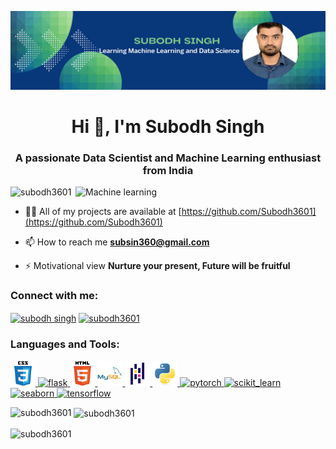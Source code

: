 ![logo](https://github.com/Subodh3601/Subodh3601/blob/main/AI%20is%20the%20FUTURE%20(2).png)
<h1 align="center">Hi 👋, I'm Subodh Singh</h1>
<h3 align="center">A passionate Data Scientist and Machine Learning enthusiast from India</h3>
<img align="right" alt="Machine learning" width="400" src="https://cdn.rentechdigital.com/common_files/blogs/machine-learning-swipecart-blog-img-01-31-08-2022.gif">
<p align="left"> <img src="https://komarev.com/ghpvc/?username=subodh3601&label=Profile%20views&color=0e75b6&style=flat" alt="subodh3601" /> </p>

- 👨‍💻 All of my projects are available at [https://github.com/Subodh3601](https://github.com/Subodh3601)

- 📫 How to reach me **subsin360@gmail.com**

- ⚡ Motivational view **Nurture your present, Future will be fruitful**

<h3 align="left">Connect with me:</h3>
<p align="left">
<a href="https://linkedin.com/in/subodh singh" target="blank"><img align="center" src="https://raw.githubusercontent.com/rahuldkjain/github-profile-readme-generator/master/src/images/icons/Social/linked-in-alt.svg" alt="subodh singh" height="30" width="40" /></a>
<a href="https://kaggle.com/subodh3601" target="blank"><img align="center" src="https://raw.githubusercontent.com/rahuldkjain/github-profile-readme-generator/master/src/images/icons/Social/kaggle.svg" alt="subodh3601" height="30" width="40" /></a>
</p>

<h3 align="left">Languages and Tools:</h3>
<p align="left"> <a href="https://www.w3schools.com/css/" target="_blank" rel="noreferrer"> <img src="https://raw.githubusercontent.com/devicons/devicon/master/icons/css3/css3-original-wordmark.svg" alt="css3" width="40" height="40"/> </a> <a href="https://flask.palletsprojects.com/" target="_blank" rel="noreferrer"> <img src="https://www.vectorlogo.zone/logos/pocoo_flask/pocoo_flask-icon.svg" alt="flask" width="40" height="40"/> </a> <a href="https://www.w3.org/html/" target="_blank" rel="noreferrer"> <img src="https://raw.githubusercontent.com/devicons/devicon/master/icons/html5/html5-original-wordmark.svg" alt="html5" width="40" height="40"/> </a> <a href="https://www.mysql.com/" target="_blank" rel="noreferrer"> <img src="https://raw.githubusercontent.com/devicons/devicon/master/icons/mysql/mysql-original-wordmark.svg" alt="mysql" width="40" height="40"/> </a> <a href="https://pandas.pydata.org/" target="_blank" rel="noreferrer"> <img src="https://raw.githubusercontent.com/devicons/devicon/2ae2a900d2f041da66e950e4d48052658d850630/icons/pandas/pandas-original.svg" alt="pandas" width="40" height="40"/> </a> <a href="https://www.python.org" target="_blank" rel="noreferrer"> <img src="https://raw.githubusercontent.com/devicons/devicon/master/icons/python/python-original.svg" alt="python" width="40" height="40"/> </a> <a href="https://pytorch.org/" target="_blank" rel="noreferrer"> <img src="https://www.vectorlogo.zone/logos/pytorch/pytorch-icon.svg" alt="pytorch" width="40" height="40"/> </a> <a href="https://scikit-learn.org/" target="_blank" rel="noreferrer"> <img src="https://upload.wikimedia.org/wikipedia/commons/0/05/Scikit_learn_logo_small.svg" alt="scikit_learn" width="40" height="40"/> </a> <a href="https://seaborn.pydata.org/" target="_blank" rel="noreferrer"> <img src="https://seaborn.pydata.org/_images/logo-mark-lightbg.svg" alt="seaborn" width="40" height="40"/> </a> <a href="https://www.tensorflow.org" target="_blank" rel="noreferrer"> <img src="https://www.vectorlogo.zone/logos/tensorflow/tensorflow-icon.svg" alt="tensorflow" width="40" height="40"/> </a> </p>

<p><img align="left" src="https://github-readme-stats.vercel.app/api/top-langs?username=subodh3601&show_icons=true&locale=en&layout=compact" alt="subodh3601" /></p>

<p>&nbsp;<img align="center" src="https://github-readme-stats.vercel.app/api?username=subodh3601&show_icons=true&locale=en" alt="subodh3601" /></p>

<p><img align="center" src="https://github-readme-streak-stats.herokuapp.com/?user=subodh3601&" alt="subodh3601" /></p>

